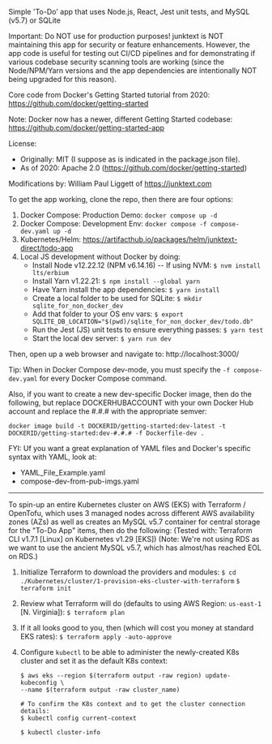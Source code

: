 Simple 'To-Do' app that uses Node.js, React, Jest unit tests, and MySQL (v5.7) or SQLite

Important: Do NOT use for production purposes! junktext is NOT maintaining this app for security or feature enhancements. However, the app code is useful for testing out CI/CD pipelines and for demonstrating if various codebase security scanning tools are working (since the Node/NPM/Yarn versions and the app dependencies are intentionally NOT being upgraded for this reason).

Core code from Docker's Getting Started tutorial from 2020:
https://github.com/docker/getting-started

Note: Docker now has a newer, different Getting Started codebase:
https://github.com/docker/getting-started-app

License:

-   Originally: MIT (I suppose as is indicated in the package.json file).
-   As of 2020: Apache 2.0 (https://github.com/docker/getting-started)

Modifications by: William Paul Liggett of https://junktext.com

To get the app working, clone the repo, then there are four options:

1.  Docker Compose: Production Demo: `docker compose up -d`
2.  Docker Compose: Development Env: `docker compose -f compose-dev.yaml up -d`
3.  Kubernetes/Helm: https://artifacthub.io/packages/helm/junktext-direct/todo-app
4.  Local JS development without Docker by doing:
    -   Install Node v12.22.12 (NPM v6.14.16) -- If using NVM: `$ nvm install lts/erbium`
    -   Install Yarn v1.22.21: `$ npm install --global yarn`
    -   Have Yarn install the app dependencies: `$ yarn install`
    -   Create a local folder to be used for SQLite: `$ mkdir sqlite_for_non_docker_dev`
    -   Add that folder to your OS env vars: `$ export SQLITE_DB_LOCATION="$(pwd)/sqlite_for_non_docker_dev/todo.db"`
    -   Run the Jest (JS) unit tests to ensure everything passes: `$ yarn test`
    -   Start the local dev server: `$ yarn run dev`

Then, open up a web browser and navigate to: http://localhost:3000/

Tip: When in Docker Compose dev-mode, you must specify the `-f compose-dev.yaml` for every Docker Compose command.

Also, if you want to create a new dev-specific Docker image, then do the following, but replace DOCKERHUBACCOUNT with your own Docker Hub account and replace the #.#.# with the appropriate semver:

`docker image build -t DOCKERID/getting-started:dev-latest -t DOCKERID/getting-started:dev-#.#.# -f Dockerfile-dev .`

FYI: Uf you want a great explanation of YAML files and Docker's specific syntax with YAML, look at:

-   YAML_File_Example.yaml
-   compose-dev-from-pub-imgs.yaml

---

To spin-up an entire Kubernetes cluster on AWS (EKS) with Terraform / OpenTofu, which uses 3 managed nodes across different AWS availability zones (AZs) as well as creates an MySQL v5.7 container for central storage for the "To-Do App" items, then do the following:
(Tested with: Terraform CLI v1.7.1 [Linux] on Kubernetes v1.29 [EKS])
(Note: We're not using RDS as we want to use the ancient MySQL v5.7, which has almost/has reached EOL on RDS.)

1. Initialize Terraform to download the providers and modules:
   `$ cd ./Kubernetes/cluster/1-provision-eks-cluster-with-terraform`
   `$ terraform init`

2. Review what Terraform will do (defaults to using AWS Region: `us-east-1` [N. Virginia]):
   `$ terraform plan`

3. If it all looks good to you, then (which will cost you money at standard EKS rates):
   `$ terraform apply -auto-approve`

4. Configure `kubectl` to be able to administer the newly-created K8s cluster
   and set it as the default K8s context:

    ```
    $ aws eks --region $(terraform output -raw region) update-kubeconfig \
    --name $(terraform output -raw cluster_name)

    # To confirm the K8s context and to get the cluster connection details:
    $ kubectl config current-context

    $ kubectl cluster-info
    ```
